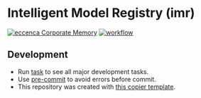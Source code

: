 # Intelligent Model Registry (imr)


[![eccenca Corporate Memory](https://img.shields.io/badge/eccenca-Corporate%20Memory-orange)](https://documentation.eccenca.com) [![workflow](https://github.com/eccenca/imr/actions/workflows/check.yml/badge.svg)](https://github.com/eccenca/imr/actions)  

## Development

- Run [task](https://taskfile.dev/) to see all major development tasks.
- Use [pre-commit](https://pre-commit.com/) to avoid errors before commit.
- This repository was created with [this copier template](https://github.com/eccenca/cmem-plugin-template).

